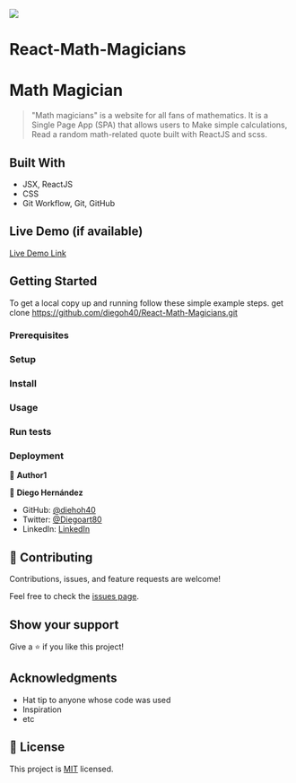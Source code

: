 ![](https://img.shields.io/badge/Microverse-blueviolet)

# React-Math-Magicians

# Math Magician

> "Math magicians" is a website for all fans of mathematics. It is a Single Page App (SPA) that allows users to Make simple calculations, Read a random math-related quote built with ReactJS and scss.

## Built With

- JSX, ReactJS
- CSS
- Git Workflow, Git, GitHub



## Live Demo (if available)
[Live Demo Link](https://livedemo.com)
## Getting Started

To get a local copy up and running follow these simple example steps.
get clone https://github.com/diegoh40/React-Math-Magicians.git

### Prerequisites

### Setup

### Install

### Usage

### Run tests

### Deployment



👤 **Author1**

👤 **Diego Hernández**

- GitHub: [@diehoh40](https://github.com/diegoh40)
- Twitter: [@Diegoart80](https://twitter.com/twitterhandle)
- LinkedIn: [LinkedIn](https://www.linkedin.com/in/diego-hernández-25280a100/)

## 🤝 Contributing

Contributions, issues, and feature requests are welcome!

Feel free to check the [issues page](../../issues/).

## Show your support

Give a ⭐️ if you like this project!

## Acknowledgments

- Hat tip to anyone whose code was used
- Inspiration
- etc

## 📝 License

This project is [MIT](./MIT.md) licensed.